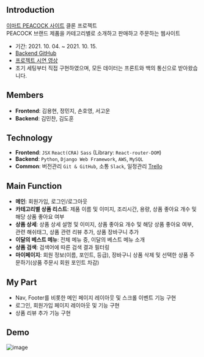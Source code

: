 ## Introduction
[이마트 PEACOCK 사이트](https://peacock.emart.com/peacockMain/main.do) 클론 프로젝트<br>
PEACOCK 브랜드 제품을 카테고리별로 소개하고 판매하고 주문하는 웹사이트
- 기간: 2021. 10. 04. ~ 2021. 10. 15.
- [Backend GitHub](https://github.com/wecode-bootcamp-korea/25-1st-MECOOK-backend)
- [프로젝트 시연 영상](https://www.youtube.com/watch?v=p1O8gjB2X7I)
- 초기 세팅부터 직접 구현하였으며, 모든 데이터는 프론트와 백의 통신으로 받아왔습니다.

## Members
- **Frontend**: 김용현, 정민지, 손호영, 서고운
- **Backend**: 김민찬, 김도훈


## Technology
- **Frontend**: `JSX` `React(CRA)` `Sass` (Library: `React-router-DOM`)
- **Backend**: `Python`, `Django Web Framework`, `AWS`, `MySQL`
- **Common**: 버전관리 `Git & GitHub`, 소통 `Slack`,  일정관리 [Trello](https://trello.com/b/mb9yJISu/mecook)

## Main Function
- **메인**: 회원가입, 로그인/로그아웃
- **카테고리별 상품 리스트**: 제품 이름 및 이미지, 조리시간, 용량, 상품 좋아요 개수 및 해당 상품 좋아요 여부
- **상품 상세**: 상품 상세 설명 및 이미지, 상품 좋아요 개수 및 해당 상품 좋아요 여부, 관련 해쉬태그, 상품 관련 리뷰 추가, 상품 장바구니 추가
- **이달의 베스트 메뉴**: 전체 메뉴 중, 이달의 베스트 메뉴 소개
- **상품 검색**: 검색어에 따른 검색 결과 필터링
- **마이페이지**: 회원 정보(이름, 포인트, 등급), 장바구니 상품 삭제 및 선택한 상품 주문하기(상품 주문시 회원 포인트 차감)

## My Part
- Nav, Footer를 비롯한 메인 페이지 레이아웃 및 스크롤 이벤트 기능 구현
- 로그인, 회원가입 페이지 레이아웃 및 기능 구현
- 상품 리뷰 추가 기능 구현

## Demo
![image](https://user-images.githubusercontent.com/20683436/137589523-7a689221-91e5-4143-a563-833477358051.png)
